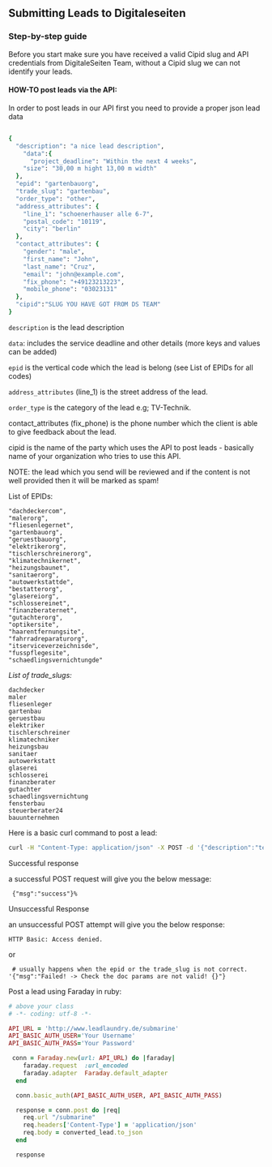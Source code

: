 ## Submitting Leads to Digitaleseiten

### Step-by-step guide

Before you start make sure you have received a valid Cipid slug and API credentials from DigitaleSeiten Team, without a Cipid slug we can not identify your leads.


 

#### HOW-TO post leads via the API:
In order to post leads in our API first you need to provide a proper json lead data

```ruby

{
  "description": "a nice lead description", 
    "data":{
      "project_deadline": "Within the next 4 weeks", 
    "size": "30,00 m hight 13,00 m width"
  },
  "epid": "gartenbauorg", 
  "trade_slug": "gartenbau", 
  "order_type": "other", 
  "address_attributes": {
    "line_1": "schoenerhauser alle 6-7",
    "postal_code": "10119",
    "city": "berlin"
  },
  "contact_attributes": {
    "gender": "male",
    "first_name": "John",
    "last_name": "Cruz",
    "email": "john@example.com",
    "fix_phone": "+49123213223",
    "mobile_phone": "03023131"
  },
  "cipid":"SLUG YOU HAVE GOT FROM DS TEAM"
}
```

`description` is the lead description

`data`: includes the service deadline and other details (more keys and values can be added)

`epid` is the vertical code which the lead is belong (see List of EPIDs for all codes)

`address_attributes` (line_1) is the street address of the lead.

`order_type` is the category of the lead e.g; TV-Technik.

contact_attributes (fix_phone) is the phone number which the client is able to give feedback about the lead.

cipid is the name of the party which uses the API to post leads - basically name of your organization who tries to use this API.

NOTE: the lead which you send will be reviewed and if the content is not well provided then it will be marked as spam!



List of EPIDs:

```
"dachdeckercom",
"malerorg",
"fliesenlegernet",
"gartenbauorg",
"geruestbauorg",
"elektrikerorg",
"tischlerschreinerorg",
"klimatechnikernet",
"heizungsbaunet",
"sanitaerorg",
"autowerkstattde",
"bestatterorg",
"glasereiorg",
"schlossereinet",
"finanzberaternet",
"gutachterorg",
"optikersite",
"haarentfernungsite",
"fahrradreparaturorg",
"itserviceverzeichnisde",
"fusspflegesite",
"schaedlingsvernichtungde"

```

*List of trade_slugs:*
```
dachdecker
maler
fliesenleger
gartenbau
geruestbau
elektriker
tischlerschreiner
klimatechniker
heizungsbau
sanitaer
autowerkstatt
glaserei
schlosserei
finanzberater
gutachter
schaedlingsvernichtung
fensterbau
steuerberater24
bauunternehmen
```

Here is a basic curl command to post a lead:

```bash
curl -H "Content-Type: application/json" -X POST -d '{"description":"test description", "data":{"project_deadline": "In den nächsten 4 Wochen", "size": "30,00 m lang 13,00 m hoch"}, "order_type":"other","address_attributes":{"line_1":"schoenerhauser alle 6-7","postal_code":"10119","city":"berlin"},"epid":"gartenbauorg","contact_attributes":{"gender":"male","first_name":"John","last_name":"Cruz","email":"john@example.com","fix_phone":"03023131","mobile_phone":"+49123213223"},"cipid":"provider name"}' http://user:password@staging.leadlaundry.de/submarine
```

Successful response

a successful POST request will give you the below message:

```
 {"msg":"success"}%
 ```

Unsuccessful Response

an unsuccessful POST attempt will give you the below response:

```
HTTP Basic: Access denied.
```
or
```
 # usually happens when the epid or the trade_slug is not correct.
'{"msg":"Failed! -> Check the doc params are not valid! {}"}
```



Post a lead using Faraday in ruby:

```ruby
# above your class
# -*- coding: utf-8 -*-

API_URL = 'http://www.leadlaundry.de/submarine'
API_BASIC_AUTH_USER='Your Username'
API_BASIC_AUTH_PASS='Your Password'

 conn = Faraday.new(url: API_URL) do |faraday|
    faraday.request  :url_encoded
    faraday.adapter  Faraday.default_adapter
  end

  conn.basic_auth(API_BASIC_AUTH_USER, API_BASIC_AUTH_PASS)

  response = conn.post do |req|
    req.url "/submarine"
    req.headers['Content-Type'] = 'application/json'
    req.body = converted_lead.to_json
  end

  response

```
